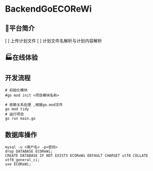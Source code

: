 # BackendGoECOReWi

## 🌈平台简介
[ ] 上传计划文件
[ ] 计划文件名解析与计划内容解析

## 🏭在线体验

## 开发流程

```shell
# 初始化模块
#go mod init <项目模块名称>

# 依赖关系处理 ,根据go.mod文件
go mod tidy
# 运行项目
go run main.go
```

## 数据库操作
```mysql
mysql -u <用户名> -p<密码>
drop DATABASE ECOReWi;
CREATE DATABASE IF NOT EXISTS ECOReWi DEFAULT CHARSET utf8 COLLATE utf8_general_ci;
use ECOReWi;
```